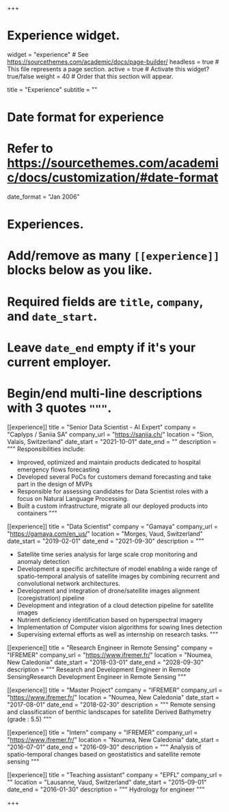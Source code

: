 +++
# Experience widget.
widget = "experience"  # See https://sourcethemes.com/academic/docs/page-builder/
headless = true  # This file represents a page section.
active = true  # Activate this widget? true/false
weight = 40  # Order that this section will appear.

title = "Experience"
subtitle = ""

# Date format for experience
#   Refer to https://sourcethemes.com/academic/docs/customization/#date-format
date_format = "Jan 2006"

# Experiences.
#   Add/remove as many `[[experience]]` blocks below as you like.
#   Required fields are `title`, `company`, and `date_start`.
#   Leave `date_end` empty if it's your current employer.
#   Begin/end multi-line descriptions with 3 quotes `"""`.
[[experience]]
  title = "Senior Data Scientist - AI Expert"
  company = "Caplyps / Saniia SA"
  company_url = "https://saniia.ch/"
  location = "Sion, Valais, Switzerland"
  date_start = "2021-10-01"
  date_end = ""
  description = """
  Responsibilities include:
  
  * Improved, optimized and maintain products dedicated to hospital emergency flows forecasting
  * Developed several PoCs for customers demand forecasting and take part in the design of MVPs
  * Responsible for assessing candidates for Data Scientist roles with a focus on Natural Language Processing.
  * Built a custom infrastructure, migrate all our deployed products into containers
  """

[[experience]]
  title = "Data Scientist"
  company = "Gamaya"
  company_url = "https://gamaya.com/en_us/"
  location = "Morges, Vaud, Switzerland"
  date_start = "2019-02-01"
  date_end = "2021-09-30"
  description = """
  * Satellite time series analysis for large scale crop monitoring and anomaly detection
  * Development a specific architecture of model enabling a wide range of spatio-temporal analysis of satellite images by combining recurrent and convolutional network architectures.
  * Development and integration of drone/satellite images alignment (coregistration) pipeline
  * Development and integration of a cloud detection pipeline for satellite images
  * Nutrient deficiency identification based on hyperspectral imagery
  * Implementation of Computer vision algorithms for sowing lines detection
  * Supervising external efforts as well as internship on research tasks.
  """

[[experience]]
  title = "Research Engineer in Remote Sensing"
  company = "IFREMER"
  company_url = "https://www.ifremer.fr/"
  location = "Noumea, New Caledonia"
  date_start = "2018-03-01"
  date_end = "2028-09-30"
  description = """
    Research and Development Engineer in Remote SensingResearch Development Engineer in Remote Sensing
  """

[[experience]]
  title = "Master Project"
  company = "IFREMER"
  company_url = "https://www.ifremer.fr/"
  location = "Noumea, New Caledonia"
  date_start = "2017-08-01"
  date_end = "2018-02-30"
  description = """
    Remote sensing and classification of benthic landscapes for satellite Derived Bathymetry
(grade : 5.5)
  """

[[experience]]
  title = "Intern"
  company = "IFREMER"
  company_url = "https://www.ifremer.fr/"
  location = "Noumea, New Caledonia"
  date_start = "2016-07-01"
  date_end = "2016-09-30"
  description = """
    Analysis of spatio-temporal changes based on geostatistics and satellite remote sensing
  """

[[experience]]
  title = "Teaching assistant"
  company = "EPFL"
  company_url = ""
  location = "Lausanne, Vaud, Switzerland"
  date_start = "2015-09-01"
  date_end = "2016-01-30"
  description = """
    Hydrology for engineer
  """


+++
